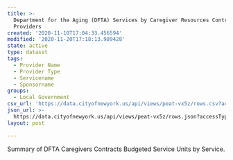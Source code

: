 ```yaml
---
title: >-
  Department for the Aging (DFTA) Services by Caregiver Resources Contracted
  Providers
created: '2020-11-10T17:04:33.456594'
modified: '2020-11-20T17:18:13.989428'
state: active
type: dataset
tags:
  - Provider Name
  - Provider Type
  - Servicename
  - Sponsorname
groups:
  - Local Government
csv_url: 'https://data.cityofnewyork.us/api/views/peat-vx5z/rows.csv?accessType=DOWNLOAD'
json_url: >-
  https://data.cityofnewyork.us/api/views/peat-vx5z/rows.json?accessType=DOWNLOAD
layout: post

---
```

Summary of DFTA Caregivers Contracts Budgeted Service Units by Service.
